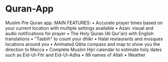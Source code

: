# Quran-App
Muslim Pre Quran app.
MAIN FEATURES:
• Accurate prayer times based on your current location with multiple settings available
• Azan: visual and audio notifications for prayer
• The Holy Quran (Al Qur'an) with English translations
• "Tasbih" to count your dhikr
• Halal restaurants and mosques locations around you
• Animated Qibla compass and map to show you the direction to Mecca
• Complete Muslim Hijri calendar to estimate holy dates such as Eid-Ul-Fitr and Eid-Ul-Adha
• 99 names of Allah
• Weather
